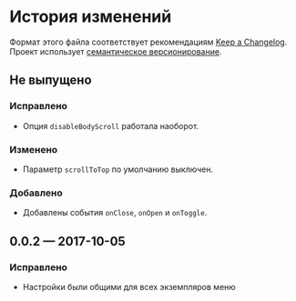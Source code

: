 # История изменений

Формат этого файла соответствует рекомендациям
[Keep a Changelog](http://keepachangelog.com/en/1.0.0/). Проект использует
[семантическое версионирование](http://semver.org/spec/v2.0.0.html).

## Не выпущено

### Исправлено

- Опция `disableBodyScroll` работала наоборот.

### Изменено

- Параметр `scrollToTop` по умолчанию выключен.

### Добавлено

- Добавлены события `onClose`, `onOpen` и `onToggle`.


## 0.0.2 — 2017-10-05

### Исправлено

- Настройки были общими для всех экземпляров меню
